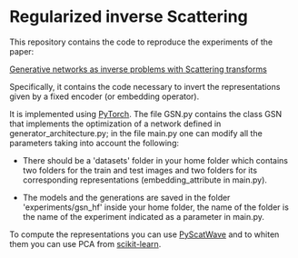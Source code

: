 # Regularized inverse Scattering

This repository contains the code to reproduce the experiments of the paper:

[Generative networks as inverse problems with Scattering transforms](https://openreview.net/pdf?id=r1NYjfbR-)

Specifically, it contains the code necessary to invert the representations given by a fixed encoder (or embedding operator).

It is implemented using [PyTorch](http://pytorch.org/). The file GSN.py contains the class GSN that implements the optimization of a network defined in generator_architecture.py; in the file main.py one can modify all the parameters taking into account the following:

- There should be a 'datasets' folder in your home folder which contains two folders for the train and test images and two folders for its corresponding representations (embedding_attribute in main.py).

- The models and the generations are saved in the folder 'experiments/gsn_hf' inside your home folder, the name of the folder is the name of the experiment indicated as a parameter in main.py.

To compute the representations you can use [PyScatWave](https://github.com/edouardoyallon/pyscatwave) and to whiten them you can use PCA from [scikit-learn](http://scikit-learn.org).
